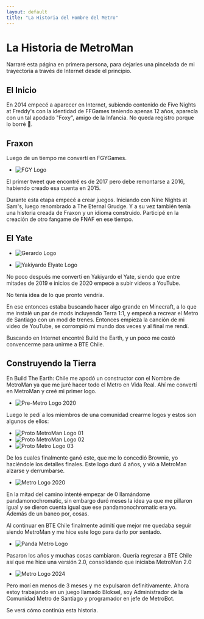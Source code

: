 ```yaml
---
layout: default 
title: "La Historia del Hombre del Metro" 
---
```


# La Historia de MetroMan 

Narraré esta página en primera persona, para dejarles una pincelada de mi trayectoria a través de Internet desde el principio. 

## El Inicio 

En 2014 empecé a aparecer en Internet, subiendo contenido de Five Nights at Freddy's con la identidad de FFGames teniendo apenas 12 años, aparecía con un tal apodado "Foxy", amigo de la Infancia. No queda registro porque lo borré 🤡. 

## Fraxon

Luego de un tiempo me convertí en FGYGames. 

- ![FGY Logo](/assets/images/FGYLogo.jpg)

El primer tweet que encontré es de 2017 pero debe remontarse a 2016, habiendo creado esa cuenta en 2015. 

Durante esta etapa empecé a crear juegos. Iniciando con Nine Nights at Sam's, luego renombrado a The Eternal Grudge. Y a su vez también tenía una historia creada de Fraxon y un idioma construido. Participé en la creación de otro fangame de FNAF en ese tiempo.

## El Yate

- ![Gerardo Logo](/assets/images/Gerardologo.jpg)

- ![Yakiyardo Elyate Logo](/assets/images/yakiyardoelyatelogo.jpg)

No poco después me convertí en Yakiyardo el Yate, siendo que entre mitades de 2019 e inicios de 2020 empecé a subir videos a YouTube. 

No tenía idea de lo que pronto vendría. 

En ese entonces estaba buscando hacer algo grande en Minecraft, a lo que me instalé un par de mods incluyendo Terra 1:1, y empecé a recrear el Metro de Santiago con un mod de trenes. 
Entonces empieza la canción de mi video de YouTube, se corrompió mi mundo dos veces y al final me rendí.

Buscando en Internet encontré Build the Earth, y un poco me costó convencerme para unirme a BTE Chile.

## Construyendo la Tierra

En Build The Earth: Chile me apodó un constructor con el Nombre de MetroMan ya que me juré hacer todo el Metro en Vida Real. Ahí me convertí en MetroMan y creé mi primer logo. 

- ![Pre-Metro Logo 2020](/assets/images/premetrologo2020.png)

Luego le pedí a los miembros de una comunidad crearme logos y estos son algunos de ellos:

- ![Proto MetroMan Logo 01](/assets/images/protoMetroManlogo01.jpg)
- ![Proto MetroMan Logo 02](/assets/images/protoMetroManlogo02.jpg)
- ![Proto Metro Logo 03](/assets/images/protometrologo03.jpg)

De los cuales finalmente ganó este, que me lo concedió Brownie, yo haciéndole los detalles finales. Este logo duró 4 años, y vió a MetroMan alzarse y derrumbarse. 

- ![Metro Logo 2020](/assets/images/metrologo2020.png)

En la mitad del camino intenté empezar de 0 llamándome pandamonochromatic, sin embargo duró meses la idea ya que me pillaron igual y se dieron cuenta igual que ese pandamonochromatic era yo. Además de un baneo por, cosas. 

Al continuar en BTE Chile finalmente admití que mejor me quedaba seguir siendo MetroMan y me hice este logo para darlo por sentado.

- ![Panda Metro Logo](/assets/images/pandametrologo.jpg)

Pasaron los años y muchas cosas cambiaron. Quería regresar a BTE Chile así que me hice una versión 2.0, consolidando que iniciaba MetroMan 2.0

- ![Metro Logo 2024](/assets/images/MetroLogo2024.png)

Pero morí en menos de 3 meses y me expulsaron definitivamente. Ahora estoy trabajando en un juego llamado Bloksel, soy Administrador de la Comunidad Metro de Santiago y programador en jefe de MetroBot. 

Se verá cómo continúa esta historia. 
